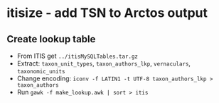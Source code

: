 # itisize - add TSN to Arctos output

## Create lookup table

 * From ITIS get `../itisMySQLTables.tar.gz`
 * Extract: `taxon_unit_types`, `taxon_authors_lkp`, `vernaculars`,
   `taxonomic_units`
 * Change encoding: `iconv -f LATIN1 -t UTF-8 taxon_authors_lkp > taxon_authors`
 * Run `gawk -f make_lookup.awk | sort > itis`
 
 

